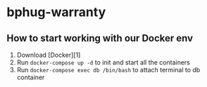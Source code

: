 # bphug-warranty


## How to start working with our Docker env

1. Download [Docker][1]
2. Run `docker-compose up -d` to init and start all the containers
3. Run `docker-compose exec db /bin/bash` to attach terminal to db container
